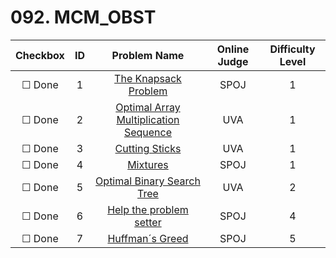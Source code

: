 # 092. MCM_OBST


| Checkbox | ID | Problem Name|Online Judge|Difficulty Level|
|:---:|:---:|:---:|:---:|:---:|
|&#9744; Done|1|[The Knapsack Problem](http://www.spoj.com/problems/KNAPSACK/)|SPOJ|1|
|&#9744; Done|2|[Optimal Array Multiplication Sequence](https://uva.onlinejudge.org/index.php?option=onlinejudge&page=show_problem&problem=284)|UVA|1|
|&#9744; Done|3|[Cutting Sticks](https://uva.onlinejudge.org/index.php?option=onlinejudge&page=show_problem&problem=944)|UVA|1|
|&#9744; Done|4|[Mixtures](http://www.spoj.com/problems/MIXTURES/)|SPOJ|1|
|&#9744; Done|5|[Optimal Binary Search Tree](https://uva.onlinejudge.org/index.php?option=onlinejudge&page=show_problem&problem=1245)|UVA|2|
|&#9744; Done|6|[Help the problem setter](http://www.spoj.com/problems/HELP/)|SPOJ|4|
|&#9744; Done|7|[Huffman´s Greed](http://www.spoj.com/problems/GREEDULM/)|SPOJ|5|
